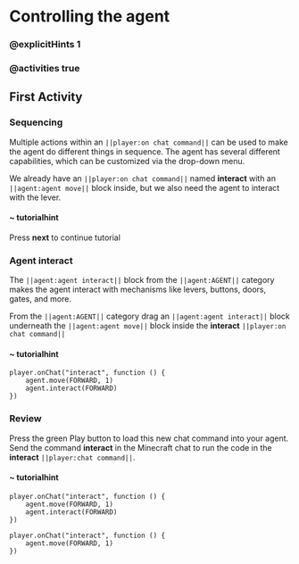 # Controlling the agent

### @explicitHints 1

### @activities true

## First Activity

### Sequencing

Multiple actions within an ``||player:on chat command||`` can be used to make the agent do different things in sequence. The agent has several different capabilities, which can be customized via the drop-down menu.

We already have an ``||player:on chat command||`` named **interact** with an ``||agent:agent move||`` block inside, but we also need the agent to interact with the lever. 

#### ~ tutorialhint

Press **next** to continue tutorial

### Agent interact

The ``||agent:agent interact||`` block from the ``||agent:AGENT||`` category makes the agent interact with mechanisms like levers, buttons, doors, gates, and more.

From the ``||agent:AGENT||`` category drag an ``||agent:agent interact||`` block underneath the ``||agent:agent move||`` block inside the **interact** ``||player:on chat command||``

#### ~ tutorialhint

```blocks
player.onChat("interact", function () {
    agent.move(FORWARD, 1)
    agent.interact(FORWARD)
})
```

### Review

Press the green Play button to load this new chat command into your agent. Send the command **interact** in the Minecraft chat to run the code in the **interact** ``||player:chat command||``.

#### ~ tutorialhint

```blocks
player.onChat("interact", function () {
    agent.move(FORWARD, 1)
    agent.interact(FORWARD)
})
```

```template
player.onChat("interact", function () {
    agent.move(FORWARD, 1)
})
```

